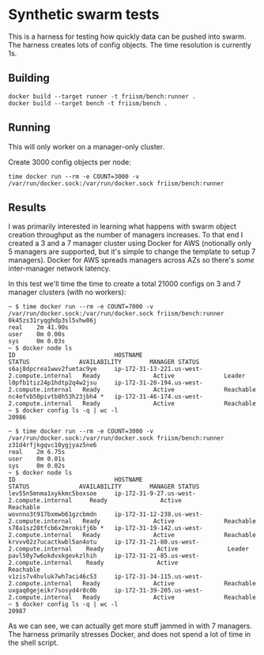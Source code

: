 # Synthetic swarm tests

This is a harness for testing how quickly data can be pushed into swarm. The harness creates lots of config objects. The time resolution is currently 1s.

## Building

```
docker build --target runner -t friism/bench:runner .
docker build --target bench -t friism/bench .
```

## Running

This will only worker on a manager-only cluster.

Create 3000 config objects per node:

```
time docker run --rm -e COUNT=3000 -v /var/run/docker.sock:/var/run/docker.sock friism/bench:runner
```

## Results

I was primarily interested in learning what happens with swarm object creation throughput as the number of managers increases. To that end I created a 3 and a 7 manager cluster using Docker for AWS (notionally only 5 managers are supported, but it's simple to change the template to setup 7 managers). Docker for AWS spreads managers across AZs so there's _some_ inter-manager network latency.

In this test we'll time the time to create a total 21000 configs on 3 and 7 manager clusters (with no workers):

```
~ $ time docker run --rm -e COUNT=7000 -v /var/run/docker.sock:/var/run/docker.sock friism/bench:runner
0k45zs31ryqghdp3sl5vhw06j
real    2m 41.90s
user    0m 0.00s
sys     0m 0.03s
~ $ docker node ls
ID                            HOSTNAME                                      STATUS              AVAILABILITY        MANAGER STATUS
s6aj8dpcrea1wwv2fuetac9ye     ip-172-31-13-221.us-west-2.compute.internal   Ready               Active              Leader
l0pfb1tiz24p1hdtp2q4w2jsu     ip-172-31-20-194.us-west-2.compute.internal   Ready               Active              Reachable
nc4efvb50pivtb8h53h23jbh4 *   ip-172-31-46-174.us-west-2.compute.internal   Ready               Active              Reachable
~ $ docker config ls -q | wc -l
20986
```

```
~ $ time docker run --rm -e COUNT=3000 -v /var/run/docker.sock:/var/run/docker.sock friism/bench:runner
z31d4rfjkgqvc10ygjyaz5ne6
real    2m 6.75s
user    0m 0.01s
sys     0m 0.02s
~ $ docker node ls
ID                            HOSTNAME                                      STATUS              AVAILABILITY        MANAGER STATUS
lev55n5mnma1xykkmc5boxsoe     ip-172-31-9-27.us-west-2.compute.internal     Ready               Active              Reachable
wovnno3t917bxmwb61gzcbmdn     ip-172-31-12-238.us-west-2.compute.internal   Ready               Active              Reachable
s78a1sz28tfcb6x2mrokifj6b *   ip-172-31-19-142.us-west-2.compute.internal   Ready               Active              Reachable
krvvv02z7ucactkwbl5an4otu     ip-172-31-21-80.us-west-2.compute.internal    Ready               Active              Leader
pavl50y7w6okdvxkgevkzlhih     ip-172-31-21-85.us-west-2.compute.internal    Ready               Active              Reachable
v1zis7v4hvluk7wh7aci46c53     ip-172-31-34-115.us-west-2.compute.internal   Ready               Active              Reachable
uxgaq0gejeikr7sosyd4r8c0b     ip-172-31-39-205.us-west-2.compute.internal   Ready               Active              Reachable
~ $ docker config ls -q | wc -l
20987
```

As we can see, we can actually get more stuff jammed in with 7 managers. The harness primarily stresses Docker, and does not spend a lot of time in the shell script.
